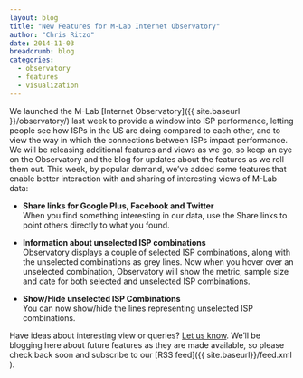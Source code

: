 ```yaml
---
layout: blog
title: "New Features for M-Lab Internet Observatory"
author: "Chris Ritzo"
date: 2014-11-03
breadcrumb: blog
categories:
  - observatory
  - features
  - visualization
---
```


We launched the M-Lab [Internet Observatory]({{ site.baseurl }}/observatory/) last week to provide a window into ISP performance, letting people see how ISPs in the US are doing compared to each other, and to view the way in which the connections between ISPs impact performance. We will be releasing additional features and views as we go, so keep an eye on the Observatory and the blog for updates about the features as we roll them out. This week, by popular demand, we’ve added some features that enable better interaction with and sharing of interesting views of M-Lab data:

<!--more-->

- **Share links for Google Plus, Facebook and Twitter** <br/>
When you find something interesting in our data, use the Share links to point others directly to what you found.

- **Information about unselected ISP combinations** <br/>
Observatory displays a couple of selected ISP combinations, along with the unselected combinations as grey lines. Now when you hover over an unselected combination, Observatory will show the metric, sample size and date for both selected and unselected ISP combinations.

- **Show/Hide unselected ISP Combinations** <br/>
You can now show/hide the lines representing unselected ISP combinations.

Have ideas about interesting view or queries? [Let us know](mailto:discuss@measurementlab.net). We’ll be blogging here about future features as they are made available, so please check back soon and subscribe to our [RSS feed]({{ site.baseurl}}/feed.xml ).
